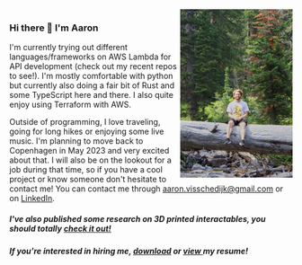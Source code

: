 <img align="right" width="200" height="300" src="/me-on-tree.jpg">

### Hi there 👋 I'm Aaron

I'm currently trying out different languages/frameworks on AWS Lambda for API development (check out my recent repos to see!). I'm mostly comfortable with python but currently also doing a fair bit of Rust and some TypeScript here and there. I also quite enjoy using Terraform with AWS.

Outside of programming, I love traveling, going for long hikes or enjoying some live music. I'm planning to move back to Copenhagen in May 2023 and very excited about that. I will also be on the lookout for a job during that time, so if you have a cool project or know someone don't hesitate to contact me! You can contact me through [aaron.visschedijk@gmail.com](mailto:aaron.visschedijk@gmail.com) or on [LinkedIn](https://www.linkedin.com/in/aaron-visschedijk-03953a146/).
 
##### I've also published some research on 3D printed interactables, you should totally [check it out!](https://dl.acm.org/doi/abs/10.1145/3490149.3501314)

##### If you're interested in hiring me, [download](https://github.com/aaron-visschedijk/react-resume-builder/raw/master/example/react-resume.pdf) or [view ](https://github.com/aaron-visschedijk/react-resume-builder/blob/master/example/react-resume.pdf) my resume!


<!--
**aaron-visschedijk/aaron-visschedijk** is a ✨ _special_ ✨ repository because its `README.md` (this file) appears on your GitHub profile.

Here are some ideas to get you started:

- 🔭 I’m currently working on ...
- 🌱 I’m currently learning ...
- 👯 I’m looking to collaborate on ...
- 🤔 I’m looking for help with ...
- 💬 Ask me about ...
- 📫 How to reach me: ...
- 😄 Pronouns: ...
- ⚡ Fun fact: ...
-->
